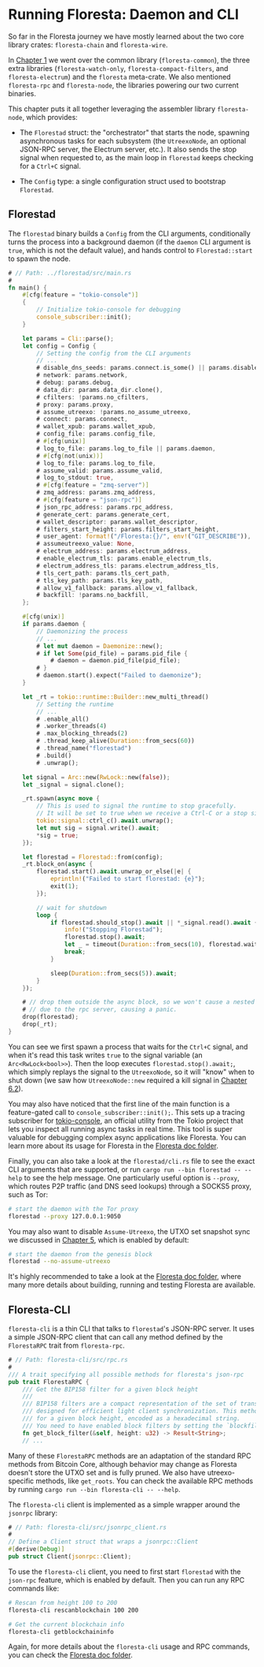 # Running Floresta: Daemon and CLI

So far in the Floresta journey we have mostly learned about the two core library crates: `floresta-chain` and `floresta-wire`.

In [Chapter 1](ch01-00-project-overview.md) we went over the common library (`floresta-common`), the three extra libraries (`floresta-watch-only`, `floresta-compact-filters`, and `floresta-electrum`) and the `floresta` meta-crate. We also mentioned `floresta-rpc` and `floresta-node`, the libraries powering our two current binaries.

This chapter puts it all together leveraging the assembler library `floresta-node`, which provides:

- The `Florestad` struct: the "orchestrator" that starts the node, spawning asynchronous tasks for each subsystem (the `UtreexoNode`, an optional JSON-RPC server, the Electrum server, etc.). It also sends the stop signal when requested to, as the main loop in `florestad` keeps checking for a `Ctrl+C` signal.

- The `Config` type: a single configuration struct used to bootstrap `Florestad`.

## Florestad

The `florestad` binary builds a `Config` from the CLI arguments, conditionally turns the process into a background daemon (if the `daemon` CLI argument is `true`, which is not the default value), and hands control to `Florestad::start` to spawn the node.

```rust
# // Path: ../florestad/src/main.rs
#
fn main() {
    #[cfg(feature = "tokio-console")]
    {
        // Initialize tokio-console for debugging
        console_subscriber::init();
    }

    let params = Cli::parse();
    let config = Config {
        // Setting the config from the CLI arguments
        // ...
        # disable_dns_seeds: params.connect.is_some() || params.disable_dns_seeds,
        # network: params.network,
        # debug: params.debug,
        # data_dir: params.data_dir.clone(),
        # cfilters: !params.no_cfilters,
        # proxy: params.proxy,
        # assume_utreexo: !params.no_assume_utreexo,
        # connect: params.connect,
        # wallet_xpub: params.wallet_xpub,
        # config_file: params.config_file,
        # #[cfg(unix)]
        # log_to_file: params.log_to_file || params.daemon,
        # #[cfg(not(unix))]
        # log_to_file: params.log_to_file,
        # assume_valid: params.assume_valid,
        # log_to_stdout: true,
        # #[cfg(feature = "zmq-server")]
        # zmq_address: params.zmq_address,
        # #[cfg(feature = "json-rpc")]
        # json_rpc_address: params.rpc_address,
        # generate_cert: params.generate_cert,
        # wallet_descriptor: params.wallet_descriptor,
        # filters_start_height: params.filters_start_height,
        # user_agent: format!("/Floresta:{}/", env!("GIT_DESCRIBE")),
        # assumeutreexo_value: None,
        # electrum_address: params.electrum_address,
        # enable_electrum_tls: params.enable_electrum_tls,
        # electrum_address_tls: params.electrum_address_tls,
        # tls_cert_path: params.tls_cert_path,
        # tls_key_path: params.tls_key_path,
        # allow_v1_fallback: params.allow_v1_fallback,
        # backfill: !params.no_backfill,
    };

    #[cfg(unix)]
    if params.daemon {
        // Daemonizing the process
        // ...
        # let mut daemon = Daemonize::new();
        # if let Some(pid_file) = params.pid_file {
            # daemon = daemon.pid_file(pid_file);
        # }
        # daemon.start().expect("Failed to daemonize");
    }

    let _rt = tokio::runtime::Builder::new_multi_thread()
        // Setting the runtime
        // ...
        # .enable_all()
        # .worker_threads(4)
        # .max_blocking_threads(2)
        # .thread_keep_alive(Duration::from_secs(60))
        # .thread_name("florestad")
        # .build()
        # .unwrap();

    let signal = Arc::new(RwLock::new(false));
    let _signal = signal.clone();

    _rt.spawn(async move {
        // This is used to signal the runtime to stop gracefully.
        // It will be set to true when we receive a Ctrl-C or a stop signal.
        tokio::signal::ctrl_c().await.unwrap();
        let mut sig = signal.write().await;
        *sig = true;
    });

    let florestad = Florestad::from(config);
    _rt.block_on(async {
        florestad.start().await.unwrap_or_else(|e| {
            eprintln!("Failed to start florestad: {e}");
            exit(1);
        });

        // wait for shutdown
        loop {
            if florestad.should_stop().await || *_signal.read().await {
                info!("Stopping Florestad");
                florestad.stop().await;
                let _ = timeout(Duration::from_secs(10), florestad.wait_shutdown()).await;
                break;
            }

            sleep(Duration::from_secs(5)).await;
        }
    });

    # // drop them outside the async block, so we won't cause a nested drop of the runtime
    # // due to the rpc server, causing a panic.
    drop(florestad);
    drop(_rt);
}
```

You can see we first spawn a process that waits for the `Ctrl+C` signal, and when it's read this task writes `true` to the signal variable (an `Arc<RwLock<bool>>`). Then the loop executes `florestad.stop().await;`, which simply replays the signal to the `UtreexoNode`, so it will "know" when to shut down (we saw how `UtreexoNode::new` required a kill signal in [Chapter 6.2](ch06-02-utreexonode-config-and-builder.md)).

You may also have noticed that the first line of the main function is a feature-gated call to `console_subscriber::init();`. This sets up a tracing subscriber for [tokio-console](https://github.com/tokio-rs/console), an official utility from the Tokio project that lets you inspect all running async tasks in real time. This tool is super valuable for debugging complex async applications like Floresta. You can learn more about its usage for Floresta in the [Floresta doc folder](https://github.com/vinteumorg/Floresta/blob/master/doc/run.md#using-tokio-console).

Finally, you can also take a look at the `florestad/cli.rs` file to see the exact CLI arguments that are supported, or run `cargo run --bin florestad -- --help` to see the help message. One particularly useful option is `--proxy`, which routes P2P traffic (and DNS seed lookups) through a SOCKS5 proxy, such as Tor:

```bash
# start the daemon with the Tor proxy
florestad --proxy 127.0.0.1:9050
```

You may also want to disable `Assume-Utreexo`, the UTXO set snapshot sync we discussed in [Chapter 5](ch05-00-advanced-chain-validation-methods.md#trusted-utxo-set-snapshots), which is enabled by default:

```bash
# start the daemon from the genesis block
florestad --no-assume-utreexo
```

It's highly recommended to take a look at the [Floresta doc folder](https://github.com/vinteumorg/Floresta/blob/master/doc), where many more details about building, running and testing Floresta are available.

## Floresta-CLI

`floresta-cli` is a thin CLI that talks to `florestad`'s JSON-RPC server. It uses a simple JSON-RPC client that can call any method defined by the `FlorestaRPC` trait from `floresta-rpc`.

```rust
# // Path: floresta-cli/src/rpc.rs
#
/// A trait specifying all possible methods for floresta's json-rpc
pub trait FlorestaRPC {
    /// Get the BIP158 filter for a given block height
    ///
    /// BIP158 filters are a compact representation of the set of transactions in a block,
    /// designed for efficient light client synchronization. This method returns the filter
    /// for a given block height, encoded as a hexadecimal string.
    /// You need to have enabled block filters by setting the `blockfilters=1` option
    fn get_block_filter(&self, height: u32) -> Result<String>;
    // ...
```

Many of these `FlorestaRPC` methods are an adaptation of the standard RPC methods from Bitcoin Core, although behavior may change as Floresta doesn't store the UTXO set and is fully pruned. We also have utreexo-specific methods, like `get_roots`. You can check the available RPC methods by running `cargo run --bin floresta-cli -- --help`.

The `floresta-cli` client is implemented as a simple wrapper around the `jsonrpc` library:

```rust
# // Path: floresta-cli/src/jsonrpc_client.rs
#
// Define a Client struct that wraps a jsonrpc::Client
#[derive(Debug)]
pub struct Client(jsonrpc::Client);
```

To use the `floresta-cli` client, you need to first start `florestad` with the `json-rpc` feature, which is enabled by default. Then you can run any RPC commands like:

```bash
# Rescan from height 100 to 200
floresta-cli rescanblockchain 100 200

# Get the current blockchain info
floresta-cli getblockchaininfo
```

Again, for more details about the `floresta-cli` usage and RPC commands, you can check the [Floresta doc folder](https://github.com/vinteumorg/Floresta/blob/master/doc).
